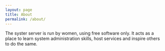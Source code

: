 ```yaml
---
layout: page
title: About
permalink: /about/
---
```


The syster server is run by women, using free software only. It acts as a place to learn system administration skills, host services and inspire others to do the same.
